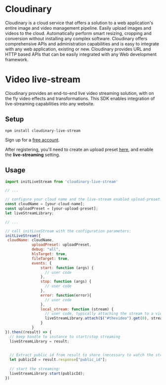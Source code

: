 Cloudinary
==========

Cloudinary is a cloud service that offers a solution to a web application's entire image and video management pipeline.
Easily upload images and videos to the cloud. Automatically perform smart resizing, cropping and conversion 
without installing any complex software. 
Cloudinary offers comprehensive APIs and administration capabilities and is easy to integrate with any web application,
existing or new.
Cloudinary provides URL and HTTP based APIs that can be easily integrated with any Web development framework.

Video live-stream 
=================

Cloudinary provides an end-to-end live video streaming solution, with on the fly video effects and transformations.
This SDK enables integration of live-streaming capabilities into any website.

## Setup ######################################################################

```npm install cloudinary-live-stream```

Sign up for a [free account](https://cloudinary.com/users/register/free).

After registering, you'll need to create an upload preset [here](https://cloudinary.com/console/upload_presets/new), 
and enable the ****live-streaming**** setting.

## Usage ######################################################################

```javascript
import initLiveStream from 'cloudinary-live-stream'

// ...

// configure your cloud name and the live-stream enabled upload-preset:
const cloudName = [your-cloud-name];
const uploadPreset = [your-upload-preset];
let liveStreamLibrary;

// ...

// call initLiveStream with the configuration parameters:
initLiveStream({
 cloudName: cloudName,
            uploadPreset: uploadPreset,
            debug: "all",
            hlsTarget: true,
            fileTarget: true,
            events: {
                start: function (args) {
                  // user code
                },
                stop: function (args) {
                  // user code
                },
                error: function(error){
                  // user code
                },
                local_stream: function (stream) {
                  // user code, typically attaching the stream to a video view:
                  liveStreamLibrary.attach($("#thevideo").get(0), stream);
                }
            }
}).then((result) => {
  // keep handle to instance to start/stop streaming 
  liveStreamLibrary = result;
  
  
  // Extract public id from result to share (necessary to watch the stream):
  let publicId = result.response["public_id"];
  
  // start the streaming:
  liveStreamLibrary.start(publicId);
})
```
